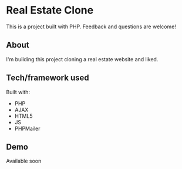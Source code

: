 # Real Estate Clone

This is a project built with PHP. Feedback and questions are welcome!

## About
I'm building this project cloning a real estate website and liked.  

## Tech/framework used
Built with:
* PHP
* AJAX
* HTML5
* JS
* PHPMailer

## Demo
Available soon